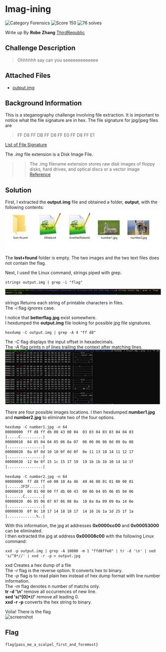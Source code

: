 # Imag-ining
![Category Forensics](https://img.shields.io/badge/category-forensics-%23968af0.svg?longCache=true&style=popout)
![Score 150](https://img.shields.io/badge/score-150-brightgreen.svg?longCache=true&style=popout)
![76 solves](https://img.shields.io/badge/solves-76-%2317a2b8.svg?longCache=true&style=popout)

Write up By
**Robe Zhang** [ThirdRepublic](https://github.com/ThirdRepublic)

## Challenge Description
> Ohhhhhh say can you seeeeeeeeeeeee

## Attached Files
- [output.img](output.img)

## Background Information
This is a steganography challenge involving file extraction.  It is important to notice what the file signature are in hex. The file signature for jpg/jpeg files are
> FF D8 FF DB
> FF D8 FF E0
> FF D8 FF E1

[List of File Signature](https://en.wikipedia.org/wiki/List_of_file_signatures)

The *.img* file extension is a Disk Image File. 
>> The .img filename extension stores raw disk images of floppy disks, hard drives, and optical discs or a vector image [Reference](https://en.wikipedia.org/wiki/IMG_(file_format))

## Solution
First, I extracted the **output.img** file and obtained a folder, **output**, with the following contents: <br />
![screenshot](content.PNG) <br />
  
The **lost+found** folder is empty.  The two images and the two text files does not contain the flag.

Next, I used the Linux command, strings piped with grep.
```
strings output.img | grep -i "flag"
```
![screenshot](strings.PNG) <br />

strings Returns each string of printable characters in files. <br />
The *-i* flag ignores case.

I notice that **betterflag.jpg** exist somewhere.  <br />
I hexdumped the **output.img** file looking for possible jpg file signatures.
```
hexdump -C output.img | grep -A 4 "ff d8"
```

The *-C* flag displays the input offset in hexadecimals. <br />
The *-A* flag prints n of lines trailing the context after matching lines. <br />
![screenshot](hexdump.PNG) <br />

There are four possible images locations. I then hexdumped **number1.jpg** and **number2.jpg** to eliminate two of the four options.  
```
hexdump -C number1.jpg -n 64
00000000  ff d8 ff db 00 43 00 04  03 03 04 03 03 04 04 03  |.....C..........|
00000010  04 05 04 04 05 06 0a 07  06 06 06 06 0d 09 0a 08  |................|
00000020  0a 0f 0d 10 10 0f 0d 0f  0e 11 13 18 14 11 12 17  |................|
00000030  12 0e 0f 15 1c 15 17 19  19 1b 1b 1b 10 14 1d 1f  |................|

hexdump -C number2.jpg -n 64
00000000  ff d8 ff e0 00 10 4a 46  49 46 00 01 01 00 00 01  |......JFIF......|
00000010  00 01 00 00 ff db 00 43  00 06 04 05 06 05 04 06  |.......C........|
00000020  06 05 06 07 07 06 08 0a  10 0a 0a 09 09 0a 14 0e  |................|
00000030  0f 0c 10 17 14 18 18 17  14 16 16 1a 1d 25 1f 1a  |.............%..|
```

With this information, the jpg at addresses **0x0000cc00** and **0x00053000** can be eliminated.  <br />
I then extracted the jpg at address **0x00008c00** with the following Linux command:
```
xxd -p output.img | grep -A 10000 -m 1 "ffd8ffe0" | tr -d '\n' | sed 's/^0*//' | xxd -r -p > output.jpg
```

xxd Creates a hex dump of a file <br />
The *-r* flag is the reverse option.  It converts hex to binary. <br />
The *-p* flag is to read plain hex instead of hex dump format with line number information. <br />
The *-m* flag denotes n number of matchs only. <br />
**tr -d '\n'** remove all occurrences of new line. <br />
**sed 's/^[0]*//'** remove all leading 0. <br />
**xxd -r -p** converts the hex string to binary. 

Volia! There is the flag <br />
![screenshot](output.jpg) <br />

## Flag
```
flag{pass_me_a_scalpel_first_and_foremost}
```
